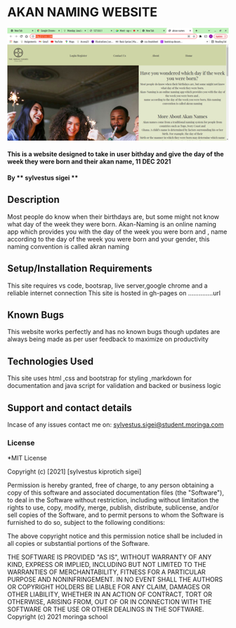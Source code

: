 
# AKAN NAMING WEBSITE
![Website image](https://github.com/sylvestus/akanName_ip/blob/master/images/page.png)
#### This is a website designed to take in user bithday and give the day of the week they were born and their akan name, 11 DEC 2021
#### By ** sylvestus sigei **
## Description
Most people do know when their birthdays are, but some might not know what day of the week they were born.
Akan-Naming is an online naming app which provides you with the day of the week you were born and ,
name according to the day of the week you were born and your gender, this naming convention is called akran naming
## Setup/Installation Requirements
This site requires vs code, bootsrap, live server,google chrome and a reliable internet connection
This site is hosted in gh-pages on ..............url

## Known Bugs
This website works perfectly and has no known bugs though updates are always being made as per user feedback to maximize on productivity
## Technologies Used
This site uses html ,css and bootstrap for styling ,markdown for documentation and java script for validation and backed or business logic  
## Support and contact details
Incase of any issues contact me on:
sylvestus.sigei@student.moringa.com
### License
*MIT License

Copyright (c) [2021] [sylvestus kiprotich sigei]

Permission is hereby granted, free of charge, to any person obtaining a copy
of this software and associated documentation files (the "Software"), to deal
in the Software without restriction, including without limitation the rights
to use, copy, modify, merge, publish, distribute, sublicense, and/or sell
copies of the Software, and to permit persons to whom the Software is
furnished to do so, subject to the following conditions:

The above copyright notice and this permission notice shall be included in all
copies or substantial portions of the Software.

THE SOFTWARE IS PROVIDED "AS IS", WITHOUT WARRANTY OF ANY KIND, EXPRESS OR
IMPLIED, INCLUDING BUT NOT LIMITED TO THE WARRANTIES OF MERCHANTABILITY,
FITNESS FOR A PARTICULAR PURPOSE AND NONINFRINGEMENT. IN NO EVENT SHALL THE
AUTHORS OR COPYRIGHT HOLDERS BE LIABLE FOR ANY CLAIM, DAMAGES OR OTHER
LIABILITY, WHETHER IN AN ACTION OF CONTRACT, TORT OR OTHERWISE, ARISING FROM,
OUT OF OR IN CONNECTION WITH THE SOFTWARE OR THE USE OR OTHER DEALINGS IN THE
SOFTWARE.
Copyright (c) 2021 moringa school
  
